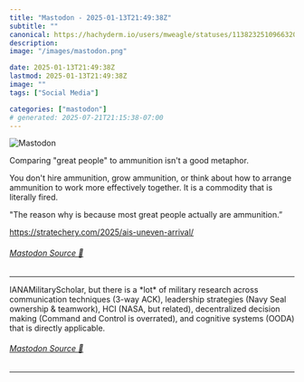 ```yaml
---
title: "Mastodon - 2025-01-13T21:49:38Z"
subtitle: ""
canonical: https://hachyderm.io/users/mweagle/statuses/113823251096632071
description:
image: "/images/mastodon.png"

date: 2025-01-13T21:49:38Z
lastmod: 2025-01-13T21:49:38Z
image: ""
tags: ["Social Media"]

categories: ["mastodon"]
# generated: 2025-07-21T21:15:38-07:00
---
```

![Mastodon](/images/mastodon.png)

<p>Comparing &quot;great people&quot; to ammunition isn&#39;t a good metaphor. </p><p>You don&#39;t hire ammunition, grow ammunition, or think about how to arrange ammunition to work more effectively together. It is a commodity that is literally fired. </p><p>&quot;The reason why is because most great people actually are ammunition.”</p><p><a href="https://stratechery.com/2025/ais-uneven-arrival/" target="_blank" rel="nofollow noopener noreferrer" translate="no"><span class="invisible">https://</span><span class="ellipsis">stratechery.com/2025/ais-uneve</span><span class="invisible">n-arrival/</span></a></p>


###### [Mastodon Source 🐘](https://hachyderm.io/@mweagle/113823251096632071)

___

<p>IANAMilitaryScholar, but there is a *lot* of military research across communication techniques (3-way ACK), leadership strategies (Navy Seal ownership &amp; teamwork), HCI (NASA, but related), decentralized decision making (Command and Control is overrated), and cognitive systems (OODA) that is directly applicable.</p>


###### [Mastodon Source 🐘](https://hachyderm.io/@mweagle/113823276723839845)

___
